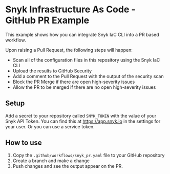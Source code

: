 # Snyk Infrastructure As Code - GitHub PR Example

This example shows how you can integrate Snyk IaC CLI into a PR based workflow.

Upon raising a Pull Request, the following steps will happen:

- Scan all of the configuration files in this repository using the Snyk IaC CLI
- Upload the results to GitHub Security
- Add a comment to the Pull Request with the output of the security scan
- Block the PR Merge if there are open high-severity issues
- Allow the PR to be merged if there are no open high-severity issues

## Setup

Add a secret to your repository called `SNYK_TOKEN` with the value of your Snyk API Token.
You can find this at https://app.snyk.io in the settings for your user. Or you can use a service token.

## How to use

1. Copy the `.github/workflows/snyk_pr.yaml` file to your GitHub repository
1. Create a branch and make a change
1. Push changes and see the output appear on the PR.
